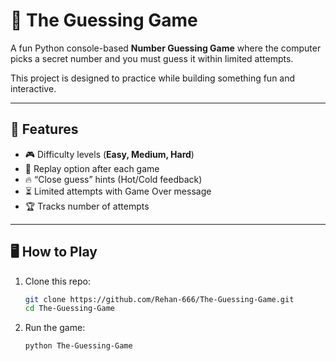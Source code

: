 # 🎯 The Guessing Game

A fun Python console-based **Number Guessing Game** where the computer picks a secret number and you must guess it within limited attempts.

This project is designed to practice while building something fun and interactive.

---

## 🚀 Features
- 🎮 Difficulty levels (**Easy, Medium, Hard**)  
- 🔁 Replay option after each game  
- 🔥 “Close guess” hints (Hot/Cold feedback)  
- ⏳ Limited attempts with Game Over message  
- 🏆 Tracks number of attempts  

---

## 🖥️ How to Play
1. Clone this repo:  
   ```bash
   git clone https://github.com/Rehan-666/The-Guessing-Game.git
   cd The-Guessing-Game

2. Run the game:
   ```bash
   python The-Guessing-Game


